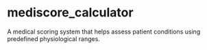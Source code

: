 # mediscore_calculator
A medical scoring system that helps assess patient conditions using predefined physiological ranges.
